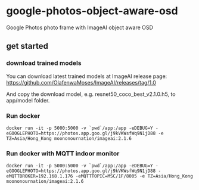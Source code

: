 # google-photos-object-aware-osd

Google Photos photo frame with ImageAI object aware OSD

## get started

### download trained models

You can download latest trained models at ImageAI release page:
https://github.com/OlafenwaMoses/ImageAI/releases/tag/1.0

And copy the download model, e.g. resnet50_coco_best_v2.1.0.h5, to app/model folder.

### Run docker

```
docker run -it -p 5000:5000 -v `pwd`/app:/app -eDEBUG=Y -eGOOGLEPHOTO=https://photos.app.goo.gl/j9kVKWsfWq9N1jD88 -e TZ=Asia/Hong_Kong moononournation/imageai:2.1.6
```

### Run docker with MQTT indoor monitor
```
docker run -it -p 5000:5000 -v `pwd`/app:/app -eDEBUG=Y -eGOOGLEPHOTO=https://photos.app.goo.gl/j9kVKWsfWq9N1jD88 -eMQTTBROKER=192.168.1.176 -eMQTTTOPIC=MSC/1F/8005 -e TZ=Asia/Hong_Kong moononournation/imageai:2.1.6
```